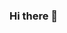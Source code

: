 ### Hi there 👋

<!--
**ikr623/ikr623** is a ✨ _special_ ✨ repository because its `README.md` (this file) appears on your GitHub profile.

Here are some ideas to get you started:

- 🔭 I’m currently working on SW LCM
- 🌱 I’m currently learning ...
- 👯 I’m looking to collaborate on different project
- 📫 How to reach me: Please ASK!
